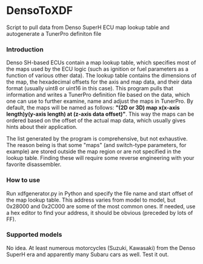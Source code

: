 # DensoToXDF
Script to pull data from Denso SuperH ECU map lookup table and autogenerate a TunerPro definiton file

### Introduction

Denso SH-based ECUs contain a map lookup table, which specifies most of the maps used by the ECU logic (such as ignition or fuel parameters as a function of various other data).
The lookup table contains the dimensions of the map, the hexadecimal offsets for the axis and map data, and their data format (usually uint8 or uint16 in this case).
This program pulls that information and writes a TunerPro definition file based on the data, which one can use to further examine, name and adjust the maps in TunerPro.
By default, the maps will be named as follows: **"(2D or 3D) map x(x-axis length)y(y-axis length) at (z-axis data offset)"**. This way the maps can be ordered
based on the offset of the actual map data, which usually gives hints about their application.

The list generated by the program is comprehensive, but not exhaustive. The reason being is that some "maps" (and switch-type parameters, for example) are stored outside the map
region or are not specified in the lookup table. Finding these will require some reverse engineering with your favorite disassembler.

### How to use

Run xdfgenerator.py in Python and specify the file name and start offset of the map lookup table. This address varies from model to model,
but 0x28000 and 0x2C000 are some of the most common ones. If needed, use a hex editor to find your address, it should be obvious (preceded by lots of FF).

### Supported models

No idea. At least numerous motorcycles (Suzuki, Kawasaki) from the Denso SuperH era and apparently many Subaru cars as well. Test it out.

